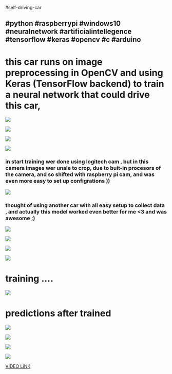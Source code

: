 #self-driving-car
## #python #raspberrypi #windows10 #neuralnetwork #artificialintellegence #tensorflow #keras #opencv #c #arduino  

# this car runs on image preprocessing in OpenCV and using Keras (TensorFlow backend) to train a neural network that could drive this car,

![](images/IMG_20190224_180157.jpg)


![](images/IMG_20190409_215454.jpg)

![](images/IMG_20190409_220205.jpg)

![](images/IMG_20190409_215828.jpg)

### in start training wer done using logitech cam , but in this camera images wer unale to crop, due to buit-in procesors of the camera, and so shifted with raspberry pi cam, and was even more easy to set up configrations ))

![](images/IMG_20190321_124050.jpg)




### thought of using another car with all easy setup to collect data , and actually this model worked even better for me <3 and was awesome ;)

![](images/IMG_20190402_164728.jpg)

![](images/IMG_20190402_164704.jpg)

![](images/IMG_20190402_164847.jpg)

![](images/IMG_20190402_164812.jpg)

# training ....

![](images/result.png)



# predictions after trained
![](images/stream.57.jpg)

![](images/stream.582.jpg)

![](images/stream.59.jpg)

![](images/stream.602.jpg)

[VIDEO LiNK](https://www.youtube.com/watch?v=LP5Fi0OaX-k)
